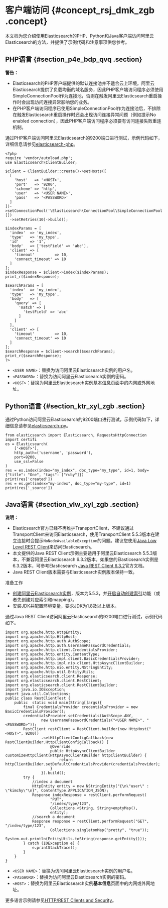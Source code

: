 # 客户端访问 {#concept_rsj_dmk_zgb .concept}

本文档为您介绍使用Elasticsearch的PHP、Python和Java客户端访问阿里云Elasticsearch的方法，并提供了示例代码和注意事项供您参考。

## PHP语言 {#section_p4e_bdp_qvq .section}

**警告：** 

-   Elasticsearch的PHP客户端提供的默认连接池并不适合云上环境。阿里云Elasticsearch提供了负载均衡的域名服务，因此PHP客户端访问程序必须使用SimpleConnectionPool作为连接池，否则在触发阿里云Elasticsearch重启操作时会出现访问连接异常影响您的业务。
-   在PHP客户端访问程序已使用SimpleConnectionPool作为连接池后，不排除在触发Elasticsearch重启操作时还会出现访问连接异常问题（例如提示No enabled connection），因此PHP客户端访问程序必须要有访问连接失败重连机制。

通过PHP客户端访问阿里云Elasticsearch的9200端口进行测试，示例代码如下，详细信息请参见[elasticsearch-php](https://www.elastic.co/guide/en/elasticsearch/client/php-api/6.7.x/index.html)。

``` {#codeblock_f0k_c5y_ha5}
<?php
require 'vendor/autoload.php';
use Elasticsearch\ClientBuilder;

$client = ClientBuilder::create()->setHosts([
  [
    'host'   => '<HOST>',
    'port'   => '9200',
    'scheme' => 'http',
    'user'   => '<USER NAME>',
    'pass'   => '<PASSWORD>'
  ]
])->setConnectionPool('\Elasticsearch\ConnectionPool\SimpleConnectionPool', [])
  ->setRetries(10)->build();

$indexParams = [
  'index'  => 'my_index',
  'type'   => 'my_type',
  'id'     => '1',
  'body'   => ['testField' => 'abc'],
  'client' => [
    'timeout'         => 10,
    'connect_timeout' => 10
  ]
];
$indexResponse = $client->index($indexParams);
print_r($indexResponse);

$searchParams = [
  'index'  => 'my_index',
  'type'   => 'my_type',
  'body'   => [
    'query' => [
      'match' => [
        'testField' => 'abc'
      ]
    ]
  ],
  'client' => [
    'timeout'         => 10,
    'connect_timeout' => 10
  ]
];
$searchResponse = $client->search($searchParams);
print_r($searchResponse);
?>
```

-   `<USER NAME>`：替换为访问阿里云Elasticsearch实例的用户名。
-   `<PASSWORD>`：替换为访问阿里云Elasticsearch实例的密码。
-   `<HOST>`：替换为阿里云Elasticsearch实例[基本信息](../../../../intl.zh-CN/用户指南/实例管理/基本信息.md#)页面中的内网或外网地址。

## Python语言 {#section_ktr_xyl_zgb .section}

通过Python访问阿里云Elasticsearch的9200端口进行测试，示例代码如下，详细信息请参见[elasticsearch-py](https://www.elastic.co/guide/en/elasticsearch/client/python-api/current/index.html)。

``` {#codeblock_b9d_hxk_skc}
from elasticsearch import Elasticsearch, RequestsHttpConnection
import certifi
es = Elasticsearch(
    ['<HOST>'],
    http_auth=('username', 'password'),
    port=9200,
    use_ssl=False
)
res = es.index(index="my_index", doc_type="my_type", id=1, body={"title": "One", "tags": ["ruby"]})
print(res['created'])
res = es.get(index="my-index", doc_type="my-type", id=1)
print(res['_source'])
```

## Java语言 {#section_vlw_xyl_zgb .section}

**说明：** 

-   Elasticsearch官方已经不再维护TransportClient，不建议通过TransportClient来访问Elasticsearch，使用TransportClient 5.5.3版本在建立连接时会提示`NoNodeAvailableException`的问题。建议您使用[Java Low Level REST Client](https://www.elastic.co/guide/en/elasticsearch/client/java-rest/5.5/_basic_authentication.html)来访问Elasticsearch。
-   本文提供的Java REST Client示例主要适用于阿里云Elasticsearch 5.5.3版本，不兼容阿里云Elasticsearch 6.3.2版本。如果您的Elasticsearch实例是6.3.2版本，可参考Elasticsearch [Java REST Client 6.3.2](https://www.elastic.co/guide/en/elasticsearch/client/java-rest/6.3/index.html)官方文档。
-   Java REST Client版本需要与Elasticsearch实例版本保持一致。

 准备工作 

-   [创建阿里云Elasticsearch实例](intl.zh-CN/快速入门/开通阿里云Elasticsearch服务.md#)，版本为5.5.3，并[开启自动创建索引](../../../../intl.zh-CN/用户指南/实例管理/ES集群配置.md)功能（或者先创建对应索引和mapping）。
-   安装JDK并配置环境变量，要求JDK为1.8及以上版本。

通过Java REST Client访问阿里云Elasticsearch的9200端口进行测试，示例代码如下。

``` {#codeblock_xiu_cju_ikl}
import org.apache.http.HttpEntity;
import org.apache.http.HttpHost;
import org.apache.http.auth.AuthScope;
import org.apache.http.auth.UsernamePasswordCredentials;
import org.apache.http.client.CredentialsProvider;
import org.apache.http.entity.ContentType;
import org.apache.http.impl.client.BasicCredentialsProvider;
import org.apache.http.impl.nio.client.HttpAsyncClientBuilder;
import org.apache.http.nio.entity.NStringEntity;
import org.apache.http.util.EntityUtils;
import org.elasticsearch.client.Response;
import org.elasticsearch.client.RestClient;
import org.elasticsearch.client.RestClientBuilder;
import java.io.IOException;
import java.util.Collections;
public class RestClientTest {
    public  static void main(String[]args){
        final CredentialsProvider credentialsProvider = new BasicCredentialsProvider();
        credentialsProvider.setCredentials(AuthScope.ANY,
                new UsernamePasswordCredentials("<USER NAME>", "<PASSWORD>"));
        RestClient restClient = RestClient.builder(new HttpHost("<HOST>", 9200))
                .setHttpClientConfigCallback(new RestClientBuilder.HttpClientConfigCallback() {
                    @Override
                    public HttpAsyncClientBuilder customizeHttpClient(HttpAsyncClientBuilder httpClientBuilder) {
                        return httpClientBuilder.setDefaultCredentialsProvider(credentialsProvider);
                    }
                }).build();
        try {
            //index a document
            HttpEntity entity = new NStringEntity("{\n\"user\" : \"kimchy\"\n}", ContentType.APPLICATION_JSON);
            Response indexResponse = restClient.performRequest(
                    "PUT",
                    "/index/type/123",
                    Collections.<String, String>emptyMap(),
                    entity);
            //search a document
            Response response = restClient.performRequest("GET", "/index/type/123",
                    Collections.singletonMap("pretty", "true"));
            System.out.println(EntityUtils.toString(response.getEntity()));
        } catch (IOException e) {
            e.printStackTrace();
        }
    }
}
```

-   `<USER NAME>`：替换为访问阿里云Elasticsearch实例的用户名。
-   `<PASSWORD>`：替换为访问阿里云Elasticsearch实例的密码。
-   `<HOST>`：替换为阿里云Elasticsearch实例**基本信息**页面中的内网或外网地址。

更多语言示例请参见[HTTP/REST Clients and Security](https://www.elastic.co/guide/en/x-pack/current/http-clients.html)。

